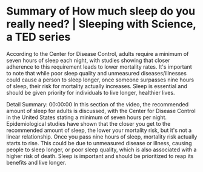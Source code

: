 # Summary of How much sleep do you really need? | Sleeping with Science, a TED series

According to the Center for Disease Control, adults require a minimum of seven hours of sleep each night, with studies showing that closer adherence to this requirement leads to lower mortality rates. It's important to note that while poor sleep quality and unmeasured diseases/illnesses could cause a person to sleep longer, once someone surpasses nine hours of sleep, their risk for mortality actually increases. Sleep is essential and should be given priority for individuals to live longer, healthier lives.

Detail Summary: 
00:00:00
In this section of the video, the recommended amount of sleep for adults is discussed, with the Center for Disease Control in the United States stating a minimum of seven hours per night. Epidemiological studies have shown that the closer you get to the recommended amount of sleep, the lower your mortality risk, but it's not a linear relationship. Once you pass nine hours of sleep, mortality risk actually starts to rise. This could be due to unmeasured disease or illness, causing people to sleep longer, or poor sleep quality, which is also associated with a higher risk of death. Sleep is important and should be prioritized to reap its benefits and live longer.


